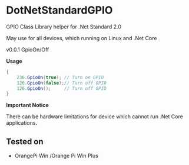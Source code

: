 # DotNetStandardGPIO

GPIO Class Library helper for .Net Standard 2.0

May use for all devices, which running on Linux and .Net Core

v0.0.1 GpioOn/Off

**Usage**
```C#
{
    236.GpioOn(true); // Turn on GPIO
    126.GpioOn(false);// Turn off GPIO
    126.GpioOn();     // Turn off GPIO
}
 ```
 
 **Important Notice**

There can be hardware limitations for device which cannot run .Net Core applications.

 ## Tested on
* OrangePi Win /Orange Pi Win Plus
